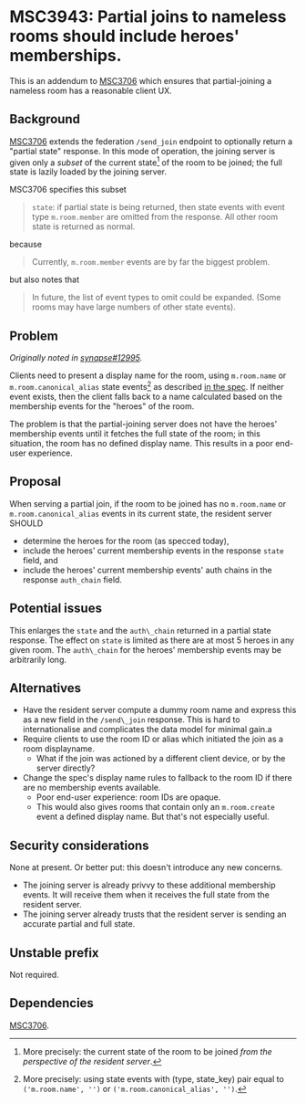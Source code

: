 # MSC3943: Partial joins to nameless rooms should include heroes' memberships.

This is an addendum to [MSC3706](https://github.com/matrix-org/matrix-spec-proposals/pull/3706) which ensures that partial-joining a nameless room has a reasonable client UX.

## Background

[MSC3706](https://github.com/matrix-org/matrix-spec-proposals/pull/3706) extends the federation `/send_join` endpoint to optionally return a "partial state" response. In this mode of operation, the joining server is given only a _subset_ of the current state[^1] of the room to be joined; the full state is lazily loaded by the joining server.

[^1]: More precisely: the current state of the room to be joined _from the perspective of the resident server_.

MSC3706 specifies this subset

> `state`: if partial state is being returned, then state events with event
> type `m.room.member` are omitted from the response. All other room state is
> returned as normal.

because

> Currently, `m.room.member` events are by far the biggest problem.

but also notes that 

> In future, the list of event types to omit could be expanded. (Some rooms
  may have large numbers of other state events).

## Problem

_Originally noted in [synapse#12995](https://github.com/matrix-org/synapse/issues/12995)._

Clients need to present a display name for the room, using `m.room.name` or `m.room.canonical_alias` state events[^2] as described [in the spec](https://spec.matrix.org/v1.5/client-server-api/#calculating-the-display-name-for-a-room). If neither event exists, then the client falls back to a name calculated based on the membership events for the "heroes" of the room.

[^2]: More precisely: using state events with (type, state\_key) pair equal to `('m.room.name', '')` or `('m.room.canonical_alias', '')`.

The problem is that the partial-joining server does not have the heroes' membership events until it fetches the full state of the room; in this situation, the room has no defined display name. This results in a poor end-user experience.

## Proposal

When serving a partial join, if the room to be joined has no `m.room.name` or `m.room.canonical_alias` events in its current state, the resident server SHOULD

- determine the heroes for the room (as specced today),
- include the heroes' current membership events in the response `state` field, and
- include the heroes' current membership events' auth chains in the response `auth_chain` field.

## Potential issues

This enlarges the `state` and the `auth\_chain` returned in a partial state response. The effect on `state` is limited as there are at most 5 heroes in any given room. The `auth\_chain` for the heroes' membership events may be arbitrarily long.

## Alternatives

- Have the resident server compute a dummy room name and express this as a new field in the `/send\_join` response. This is hard to internationalise and complicates the data model for minimal gain.a
- Require clients to use the room ID or alias which initiated the join as a room displayname.
  - What if the join was actioned by a different client device, or by the server directly?
- Change the spec's display name rules to fallback to the room ID if there are no membership events available.
  - Poor end-user experience: room IDs are opaque.
  - This would also gives rooms that contain only an `m.room.create` event a defined display name. But that's not especially useful.

## Security considerations

None at present. Or better put: this doesn't introduce any new concerns.

- The joining server is already privvy to these additional membership events. It will receive them when it receives the full state from the resident server.
- The joining server already trusts that the resident server is sending an accurate partial and full state.

## Unstable prefix

Not required.

## Dependencies

[MSC3706](https://github.com/matrix-org/matrix-spec-proposals/pull/3706).
